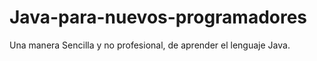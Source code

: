# Java-para-nuevos-programadores
Una manera Sencilla y no profesional, de aprender el lenguaje Java.
